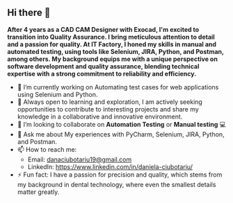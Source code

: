 ## Hi there 👋

**After 4 years as a CAD CAM Designer with Exocad, I'm excited to transition into Quality Assurance.
I bring meticulous attention to detail and a passion for quality. At IT Factory, I honed my skills in manual and automated testing, using tools like Selenium, JIRA, Python, and Postman, among others. 
My background equips me with a unique perspective on software development and quality assurance, blending technical expertise with a strong commitment to reliability and efficiency.**

- 🔭 I’m currently working on Automating test cases for web applications using Selenium and Python.
- 🌱 Always open to learning and exploration, I am actively seeking opportunities to contribute to interesting projects and share my knowledge in a collaborative and innovative environment.
- 👯 I’m looking to collaborate on **Automation Testing** or **Manual testing** 💻
- 💬 Ask me about My experiences with PyCharm, Selenium, JIRA, Python, and Postman.
- 📫 How to reach me:
  * Email: danaciubotariu19@gmail.com
  * LinkedIn: https://www.linkedin.com/in/daniela-ciubotariu/
- ⚡ Fun fact: I have a passion for precision and quality, which stems from my background in dental technology, where even the smallest details matter greatly.
